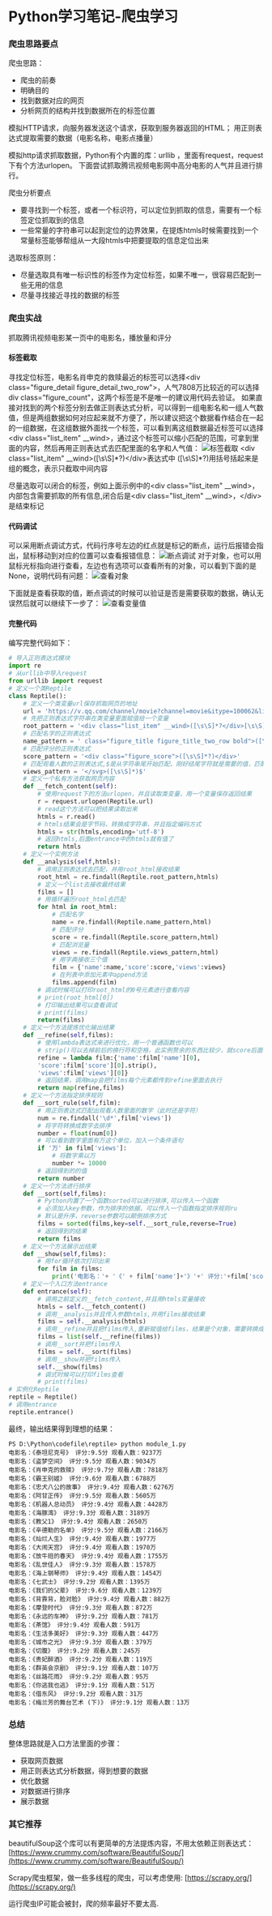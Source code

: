 # Python学习笔记-爬虫学习
### 爬虫思路要点
爬虫思路：
- 爬虫的前奏
- 明确目的
- 找到数据对应的网页
- 分析网页的结构并找到数据所在的标签位置

模拟HTTP请求，向服务器发送这个请求，获取到服务器返回的HTML；
用正则表达式提取需要的数据（电影名称，电影点播量）

模拟http请求抓取数据，Python有个内置的库：urllib ，里面有request，request下有个方法urlopen。
下面尝试抓取腾讯视频电影网中高分电影的人气并且进行排行。

爬虫分析要点
- 要寻找到一个标签，或者一个标识符，可以定位到抓取的信息，需要有一个标签定位抓取到的信息
- 一些常量的字符串可以起到定位的边界效果，在提炼htmls时候需要找到一个常量标签能够帮组从一大段htmls中把要提取的信息定位出来

选取标签原则：
- 尽量选取具有唯一标识性的标签作为定位标签，如果不唯一，很容易匹配到一些无用的信息
- 尽量寻找接近寻找的数据的标签

### 爬虫实战
抓取腾讯视频电影某一页中的电影名，播放量和评分

#### 标签截取
寻找定位标签，电影名肖申克的救赎最近的标签可以选择\<div class="figure_detail figure_detail_two_row">，人气7808万比较近的可以选择div class=”figure_count"，这两个标签是不是唯一的建议用代码去验证。
如果直接对找到的两个标签分别去做正则表达式分析，可以得到一组电影名和一组人气数值，但是两组数据如何对应起来就不方便了，所以建议把这个数据看作结合在一起的一组数据，在这组数据外面找一个标签，可以看到离这组数据最近标签可以选择\<div class="list_item" __wind>，通过这个标签可以缩小匹配的范围，可拿到里面的内容，然后再用正则表达式去匹配里面的名字和人气值：
![标签截取](爬虫实战-1.png)
\<div class="list_item" __wind>([\s\S]\*?)\</div>表达式中 ([\s\S]\*?)用括号括起来是组的概念，表示只截取中间内容

尽量选取可以闭合的标签，例如上面示例中的\<div class="list_item" __wind>，内部包含需要抓取的所有信息,闭合后是\<div class="list_item" __wind>，\</div>是结束标记
#### 代码调试
可以采用断点调试方式，代码行序号左边的红点就是标记的断点，运行后报错会指出，鼠标移动到对应的位置可以查看报错信息：
![断点调试](爬虫实战-2.png)
对于对象，也可以用鼠标光标指向进行查看，左边也有选项可以查看所有的对象，可以看到下面的是None，说明代码有问题：
![查看对象](爬虫实战-3.png)

下面就是查看获取的值，断点调试的时候可以验证是否是需要获取的数据，确认无误然后就可以继续下一步了：
![查看变量值](爬虫实战-4.png)

#### 完整代码
编写完整代码如下：
```python
# 导入正则表达式模块
import re
# 从urllib中导入request
from urllib import request
# 定义一个类Reptile
class Reptile():
    # 定义一个类变量url保存抓取网页的地址
    url = 'https://v.qq.com/channel/movie?channel=movie&itype=100062&listpage=1&sort=21'
    # 先把正则表达式字符串在类变量里面赋值给一个变量
    root_pattern = '<div class="list_item" __wind>([\s\S]*?</div>[\s\S]*?</div>[\s\S]*?</div>[\s\S]*?</div>[\s\S]*?)</div>'
    # 匹配名字的正则表达式
    name_pattern = ' class="figure_title figure_title_two_row bold">([\s\S]*?)</a>'
    # 匹配评分的正则表达式
    score_pattern = '<div class="figure_score">([\s\S]*?)</div>'
    # 匹配观看人数的正则表达式,$是从字符串尾开始匹配，刚好结尾字符就是需要的值，匹配到</svg>就结束
    views_pattern = '</svg>([\s\S]*)$'
    # 定义一个私有方法获取网页内容
    def __fetch_content(self):
        # 使用request下的方法urlopen，并且读取类变量，用一个变量保存返回结果
        r = request.urlopen(Reptile.url)
        # read这个方法可以把结果读取出来
        htmls = r.read()
        # htmls结果会是字节码，转换成字符串，并且指定编码方式
        htmls = str(htmls,encoding='utf-8')
        # 返回htmls,后面entrance中的htmls就有值了
        return htmls
    # 定义一个实例方法
    def __analysis(self,htmls):
        # 调用正则表达式去匹配，并用root_html接收结果
        root_html = re.findall(Reptile.root_pattern,htmls)
        # 定义一个list去接收最终结果
        films = []
        # 用循环遍历root_html去匹配
        for html in root_html:
            # 匹配名字
            name = re.findall(Reptile.name_pattern,html)
            # 匹配评分
            score = re.findall(Reptile.score_pattern,html)
            # 匹配浏览量
            views = re.findall(Reptile.views_pattern,html)
            # 用字典接收三个值
            film = {'name':name,'score':score,'views':views}
            # 在列表中添加元素中append方法
            films.append(film)
        # 调试时候可以打印root_html的0号元素进行查看内容
        # print(root_html[0])
        # 打印输出结果可以查看调试
        # print(films)
        return(films)
    # 定义一个方法提炼优化输出结果
    def __refine(self,films):
        # 使用lambda表达式来进行优化，用一个普通函数也可以
        # strip()可以去掉前后的换行符和空格，此实例赘余的东西比较少，就score后面有个空格
        refine = lambda film:{'name':film['name'][0],
        'score':film['score'][0].strip(),
        'views':film['views'][0]}
        # 返回结果，调用map会把films每个元素都传到refine里面去执行
        return map(refine,films)
    # 定义一个方法指定排序规则
    def __sort_rule(self,film):
        # 用正则表达式匹配出观看人数里面的数字（此时还是字符）
        num = re.findall('\d*',film['views'])
        # 将字符转换成数字去排序
        number = float(num[0])
        # 可以看到数字里面有万这个单位，加入一个条件语句
        if '万' in film['views']:
            # 将数字乘以万
            number *= 10000
        # 返回得到的的值
        return number
    # 定义一个方法进行排序
    def __sort(self,films):
        # Python内置了一个函数sorted可以进行排序,可以传入一个函数
        # 必须加入key参数，作为排序的依据，可以传入一个函数指定排序规则ru
        # 默认是升序，reverse参数可以颠倒排序方式
        films = sorted(films,key=self.__sort_rule,reverse=True)
        # 返回得到的结果
        return films
    # 定义一个方法展示出结果
    def __show(self,films):
        # 用for循环依次打印出来
        for film in films:
            print('电影名：'+ '《' + film['name']+'》'+' 评分:'+film['score']+'分'+' 观看人数：'+film['views'])
    # 定义一个入口方法entrance
    def entrance(self):
        # 调用之前定义的__fetch_content,并且用htmls变量接收
        htmls = self.__fetch_content()
        # 调用__analysis并且传入参数htmls,并用films接收结果
        films = self.__analysis(htmls)
        # 调用__refine并且把films传入,重新赋值给films，结果是个对象，需要转换成list
        films = list(self.__refine(films))
        # 调用__sort并把films传入
        films = self.__sort(films)
        # 调用__show并把films传入
        self.__show(films)
        # 调式时候可以打印films查看
        # print(films)
# 实例化Reptile
reptile = Reptile()
# 调用entrance
reptile.entrance()
```
最终，输出结果得到理想的结果：
```shell
PS D:\Python\codefile\reptile> python module_1.py
电影名：《泰坦尼克号》 评分:9.5分 观看人数：9237万
电影名：《盗梦空间》 评分:9.5分 观看人数：9034万
电影名：《肖申克的救赎》 评分:9.7分 观看人数：7818万
电影名：《霸王别姬》 评分:9.6分 观看人数：6788万
电影名：《忠犬八公的故事》 评分:9.4分 观看人数：6276万
电影名：《阿甘正传》 评分:9.5分 观看人数：5605万
电影名：《机器人总动员》 评分:9.4分 观看人数：4428万
电影名：《海豚湾》 评分:9.3分 观看人数：3189万
电影名：《教父1》 评分:9.4分 观看人数：2650万
电影名：《辛德勒的名单》 评分:9.5分 观看人数：2166万
电影名：《灿烂人生》 评分:9.4分 观看人数：1977万
电影名：《大闹天宫》 评分:9.4分 观看人数：1970万
电影名：《放牛班的春天》 评分:9.4分 观看人数：1755万
电影名：《乱世佳人》 评分:9.3分 观看人数：1578万
电影名：《海上钢琴师》 评分:9.4分 观看人数：1454万
电影名：《七武士》 评分:9.2分 观看人数：1395万
电影名：《我们的父辈》 评分:9.6分 观看人数：1239万
电影名：《背靠背，脸对脸》 评分:9.4分 观看人数：882万
电影名：《摩登时代》 评分:9.3分 观看人数：872万
电影名：《永远的车神》 评分:9.2分 观看人数：781万
电影名：《茶馆》 评分:9.4分 观看人数：591万
电影名：《生活多美好》 评分:9.3分 观看人数：447万
电影名：《城市之光》 评分:9.3分 观看人数：379万
电影名：《切腹》 评分:9.2分 观看人数：245万
电影名：《贵妃醉酒》 评分:9.2分 观看人数：119万
电影名：《群英会京剧》 评分:9.1分 观看人数：107万
电影名：《丝路花雨》 评分:9.2分 观看人数：95万
电影名：《你逃我也逃》 评分:9.1分 观看人数：51万
电影名：《借东风》 评分:9.2分 观看人数：31万
电影名：《梅兰芳的舞台艺术 (下)》 评分:9.1分 观看人数：13万
```
### 总结
整体思路就是入口方法里面的步骤：
- 获取网页数据
- 用正则表达式分析数据，得到想要的数据
- 优化数据
- 对数据进行排序
- 展示数据

### 其它推荐
beautifulSoup这个库可以有更简单的方法提炼内容，不用太依赖正则表达式：
[https://www.crummy.com/software/BeautifulSoup/](https://www.crummy.com/software/BeautifulSoup/)

Scrapy爬虫框架，做一些多线程的爬虫，可以考虑使用:
[https://scrapy.org/](https://scrapy.org/)

运行爬虫IP可能会被封，爬的频率最好不要太高.
